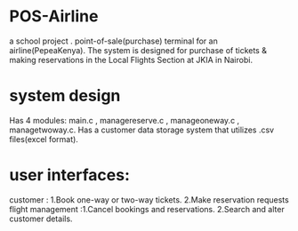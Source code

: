 # POS-Airline
a school project .
point-of-sale(purchase) terminal for an airline(PepeaKenya).
The system is designed for purchase of tickets & making reservations 
in the Local Flights Section at JKIA in Nairobi.


# system design
Has 4 modules: main.c , managereserve.c , manageoneway.c , managetwoway.c.  Has a customer data storage system that utilizes .csv files(excel format).


# user interfaces:
customer : 1.Book one-way or two-way tickets. 2.Make reservation requests
flight management :1.Cancel bookings and reservations. 2.Search and alter customer details.


